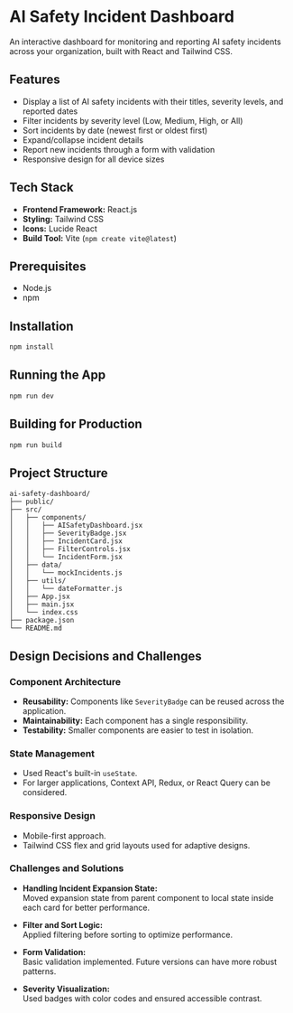 # AI Safety Incident Dashboard

An interactive dashboard for monitoring and reporting AI safety incidents across your organization, built with React and Tailwind CSS.

## Features

- Display a list of AI safety incidents with their titles, severity levels, and reported dates
- Filter incidents by severity level (Low, Medium, High, or All)
- Sort incidents by date (newest first or oldest first)
- Expand/collapse incident details
- Report new incidents through a form with validation
- Responsive design for all device sizes

## Tech Stack

- **Frontend Framework:** React.js
- **Styling:** Tailwind CSS
- **Icons:** Lucide React
- **Build Tool:** Vite (`npm create vite@latest`)

## Prerequisites

- Node.js
- npm

## Installation

```bash
npm install
```

## Running the App

```bash
npm run dev
```

## Building for Production

```bash
npm run build
```

## Project Structure

```
ai-safety-dashboard/
├── public/
├── src/
│   ├── components/
│   │   ├── AISafetyDashboard.jsx
│   │   ├── SeverityBadge.jsx
│   │   ├── IncidentCard.jsx
│   │   ├── FilterControls.jsx
│   │   └── IncidentForm.jsx
│   ├── data/
│   │   └── mockIncidents.js
│   ├── utils/
│   │   └── dateFormatter.js
│   ├── App.jsx
│   ├── main.jsx
│   └── index.css
├── package.json
└── README.md
```

## Design Decisions and Challenges

### Component Architecture

- **Reusability:** Components like `SeverityBadge` can be reused across the application.
- **Maintainability:** Each component has a single responsibility.
- **Testability:** Smaller components are easier to test in isolation.

### State Management

- Used React's built-in `useState`.
- For larger applications, Context API, Redux, or React Query can be considered.

### Responsive Design

- Mobile-first approach.
- Tailwind CSS flex and grid layouts used for adaptive designs.

### Challenges and Solutions

- **Handling Incident Expansion State:**  
  Moved expansion state from parent component to local state inside each card for better performance.

- **Filter and Sort Logic:**  
  Applied filtering before sorting to optimize performance.

- **Form Validation:**  
  Basic validation implemented. Future versions can have more robust patterns.

- **Severity Visualization:**  
  Used badges with color codes and ensured accessible contrast.
